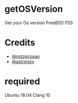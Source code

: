 # getOSVersion

Get your Os version FreeBSD PS5

# Credits
- [@notzecoxao](https://twitter.com/notzecoxao)
- [@astrelsky](https://github.com/astrelsky)

# required
Ubuntu 18.04
Clang 10


